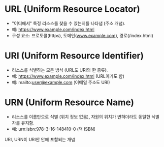 # URL (Uniform Resource Locator)
- "어디에서" 특정 리소스를 찾을 수 있는지를 나타냄 (주소 개념).
- 예: https://www.example.com/index.html
- 구성 요소: 프로토콜(https), 도메인(www.example.com), 경로(/index.html)

# URI (Uniform Resource Identifier)
- 리소스를 식별하는 모든 방식 (URL도 URI의 한 종류).
- 예: https://www.example.com/index.html (URL이기도 함)
- 예: mailto:user@example.com (이메일 주소도 URI)

# URN (Uniform Resource Name)
- 리소스를 이름만으로 식별 (위치 정보 없음), 자원의 위치가 변하더라도 동일한 식별자를 유지함.
- 예: urn:isbn:978-3-16-148410-0 (책 ISBN)

URI, URN이 URI안 안에 포함되는 개념